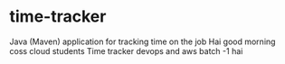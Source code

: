 # time-tracker
Java (Maven) application for tracking time on the job
Hai good morning coss cloud students
Time tracker
devops and aws batch -1
hai
